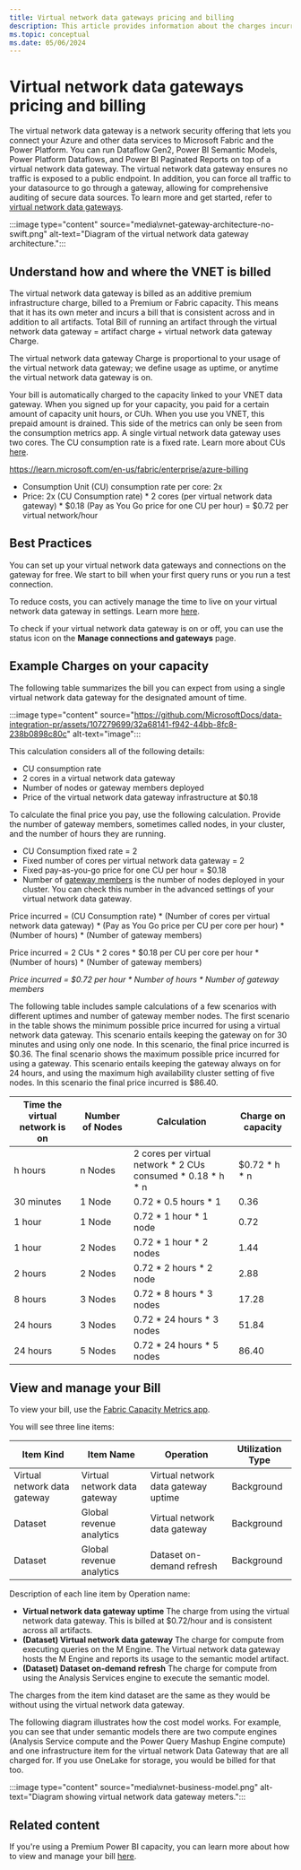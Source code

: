 ```yaml
---
title: Virtual network data gateways pricing and billing 
description: This article provides information about the charges incurred by use of the virtual network data gateway.
ms.topic: conceptual
ms.date: 05/06/2024
---
```


# Virtual network data gateways pricing and billing
The virtual network data gateway is a network security offering that lets you connect your Azure and other data services to Microsoft Fabric and the Power Platform. You can run Dataflow Gen2, Power BI Semantic Models, Power Platform Dataflows, and Power BI Paginated Reports on top of a virtual network data gateway. The virtual network data gateway ensures no traffic is exposed to a public endpoint. In addition, you can force all traffic to your datasource to go through a gateway, allowing for comprehensive auditing of secure data sources. To learn more and get started, refer to [virtual network data gateways](overview.md).

:::image type="content" source="media\vnet-gateway-architecture-no-swift.png" alt-text="Diagram of the virtual network data gateway architecture.":::

## Understand how and where the VNET is billed

The virtual network data gateway is billed as an additive premium infrastructure charge, billed to a Premium or Fabric capacity. This means that it has its own meter and incurs a bill that is consistent across and in addition to all artifacts. Total Bill of running an artifact through the virtual network data gateway = artifact charge + virtual network data gateway Charge.

The virtual network data gateway Charge is proportional to your usage of the virtual network data gateway; we define usage as uptime, or anytime the virtual network data gateway is on. 

Your bill is automatically charged to the capacity linked to your VNET data gateway. When you signed up for your capacity, you paid for a certain amount of capacity unit hours, or CUh. When you use you VNET, this prepaid amount is drained. This side of the metrics can only be seen from the consumption metrics app. A single virtual network data gateway uses two cores. The CU consumption rate is a fixed rate. Learn more about CUs [here](https://learn.microsoft.com/en-us/fabric/enterprise/azure-billing).

https://learn.microsoft.com/en-us/fabric/enterprise/azure-billing

- Consumption Unit (CU) consumption rate per core: 2x
- Price: 2x (CU Consumption rate) * 2 cores (per virtual network data gateway) * $0.18 (Pay as You Go price for one CU per hour) = $0.72 per virtual network/hour

## Best Practices

You can set up your virtual network data gateways and connections on the gateway for free. We start to bill when your first query runs or you run a test connection.

To reduce costs, you can actively manage the time to live on your virtual network data gateway in settings. Learn more [here](manage-data-gateways.md#manage-settings).

To check if your virtual network data gateway is on or off, you can use the status icon on the **Manage connections and gateways** page.

## Example Charges on your capacity
The following table summarizes the bill you can expect from using a single virtual network data gateway for the designated amount of time.

:::image type="content" source="https://github.com/MicrosoftDocs/data-integration-pr/assets/107279699/32a68141-f942-44bb-8fc8-238b0898c80c" alt-text="image":::

This calculation considers all of the following details:

- CU consumption rate
- 2 cores in a virtual network data gateway
- Number of nodes or gateway members deployed
- Price of the virtual network data gateway infrastructure at $0.18

To calculate the final price you pay, use the following calculation. Provide the number of gateway members, sometimes called nodes, in your cluster, and the number of hours they are running.

- CU Consumption fixed rate = 2
- Fixed number of cores per virtual network data gateway = 2
- Fixed pay-as-you-go price for one CU per hour = $0.18
- Number of [gateway members](high-availability-load-balancing.md#how-to-create-a-cluster-of-multiple-virtual-network-data-gateways) is the number of nodes deployed in your cluster. You can check this number in the advanced settings of your virtual network data gateway.

Price incurred = (CU Consumption rate) * (Number of cores per virtual network data gateway) * (Pay as You Go price per CU per core per hour) * (Number of hours) * (Number of gateway members)

Price incurred = 2 CUs * 2 cores * $0.18 per CU per core per hour * (Number of hours) * (Number of gateway members)

_Price incurred = $0.72 per hour * Number of hours * Number of gateway members_

The following table includes sample calculations of a few scenarios with different uptimes and number of gateway member nodes. The first scenario in the table shows the minimum possible price incurred for using a virtual network data gateway. This scenario entails keeping the gateway on for 30 minutes and using only one node. In this scenario, the final price incurred is $0.36. The final scenario shows the maximum possible price incurred for using a gateway. This scenario entails keeping the gateway always on for 24 hours, and using the maximum high availability cluster setting of five nodes. In this scenario the final price incurred is $86.40.

|Time the virtual network is on |Number of Nodes| Calculation	|Charge on capacity |
|--------------------|---------------|--------------|-------------------|
|h hours	|n Nodes | 2 cores per virtual network * 2 CUs consumed * 0.18 * h * n	|$0.72 * h * n |
|30 minutes	|1 Node | 0.72 * 0.5 hours * 1	|0.36 |
|1 hour	|1 Node | 0.72 * 1 hour * 1 node	|0.72 |
|1 hour	|2 Nodes | 0.72 * 1 hour * 2 nodes	|1.44 |
|2 hours |2 Nodes | 0.72 * 2 hours * 2 node	|2.88 |
|8 hours |3 Nodes | 0.72 * 8 hours * 3 nodes |17.28 |
|24 hours	|3 Nodes | 0.72 * 24 hours * 3 nodes	|51.84 |
|24 hours	|5 Nodes | 0.72 * 24 hours * 5 nodes	|86.40 |

## View and manage your Bill
To view your bill, use the [Fabric Capacity Metrics app](https://learn.microsoft.com/en-us/fabric/enterprise/metrics-app). 

You will see three line items:

|Item Kind	|Item Name	|Operation |Utilization Type |
|-----------|-----------|----------|-----------------|
|Virtual network data gateway	|Virtual network data gateway |Virtual network data gateway uptime  |Background |
|Dataset 	|Global revenue analytics	|Virtual network data gateway	|Background |
|Dataset	|Global revenue analytics	|Dataset on-demand refresh	|Background |

Description of each line item by Operation name:
-	**Virtual network data gateway uptime** The charge from using the virtual network data gateway. This is billed at $0.72/hour and is consistent across all artifacts.
-	**(Dataset) Virtual network data gateway** The charge for compute from executing queries on the M Engine. The Virtual network data gateway hosts the M Engine and reports its usage to the semantic model artifact.
-	**(Dataset) Dataset on-demand refresh** The charge for compute from using the Analysis Services engine to execute the semantic model.

The charges from the item kind dataset are the same as they would be without using the virtual network data gateway.

The following diagram illustrates how the cost model works. For example, you can see that under semantic models there are two compute engines (Analysis Service compute and the Power Query Mashup Engine compute) and one infrastructure item for the virtual network Data Gateway that are all charged for. If you use OneLake for storage, you would be billed for that too.

:::image type="content" source="media\vnet-business-model.png" alt-text="Diagram showing virtual network data gateway meters.":::

## Related content

If you're using a Premium Power BI capacity, you can learn more about how to view and manage your bill [here](/power-bi/enterprise/service-admin-premium-manage#manage-capacity).
